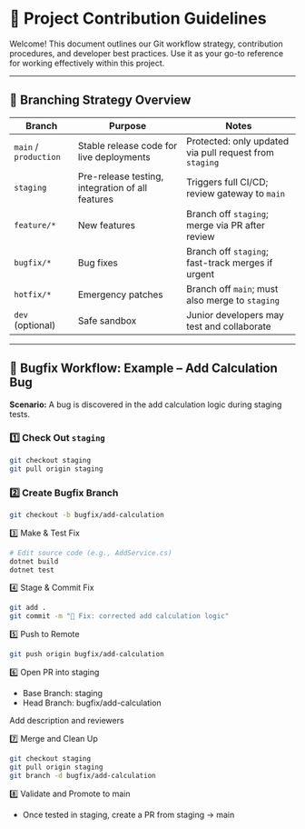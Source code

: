 # 🧭 Project Contribution Guidelines

Welcome! This document outlines our Git workflow strategy, contribution procedures, and developer best practices. Use it as your go-to reference for working effectively within this project.

---

## 🌿 Branching Strategy Overview

| Branch                | Purpose                                          | Notes                                                   |
| --------------------- | ------------------------------------------------ | ------------------------------------------------------- |
| `main` / `production` | Stable release code for live deployments         | Protected: only updated via pull request from `staging` |
| `staging`             | Pre-release testing, integration of all features | Triggers full CI/CD; review gateway to `main`           |
| `feature/*`           | New features                                     | Branch off `staging`; merge via PR after review         |
| `bugfix/*`            | Bug fixes                                        | Branch off `staging`; fast-track merges if urgent       |
| `hotfix/*`            | Emergency patches                                | Branch off `main`; must also merge to `staging`         |
| `dev` (optional)      | Safe sandbox                                     | Junior developers may test and collaborate              |

---

## 🐞 Bugfix Workflow: Example – Add Calculation Bug

**Scenario:** A bug is discovered in the add calculation logic during staging tests.

### 1️⃣ Check Out `staging`

```bash
git checkout staging
git pull origin staging
```

### 2️⃣ Create Bugfix Branch

```bash
git checkout -b bugfix/add-calculation
```

3️⃣ Make & Test Fix

```bash
# Edit source code (e.g., AddService.cs)
dotnet build
dotnet test
```

4️⃣ Stage & Commit Fix

```bash
git add .
git commit -m "🐞 Fix: corrected add calculation logic"
```

5️⃣ Push to Remote

```bash
git push origin bugfix/add-calculation
```

6️⃣ Open PR into staging

- Base Branch: staging
- Head Branch: bugfix/add-calculation

Add description and reviewers

7️⃣ Merge and Clean Up

```bash
git checkout staging
git pull origin staging
git branch -d bugfix/add-calculation
```

8️⃣ Validate and Promote to main

- Once tested in staging, create a PR from staging → main
